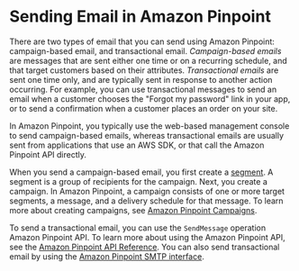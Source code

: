 # Sending Email in Amazon Pinpoint<a name="channels-mobile-send"></a>

There are two types of email that you can send using Amazon Pinpoint: campaign\-based email, and transactional email\. *Campaign\-based emails* are messages that are sent either one time or on a recurring schedule, and that target customers based on their attributes\. *Transactional emails* are sent one time only, and are typically sent in response to another action occurring\. For example, you can use transactional messages to send an email when a customer chooses the "Forgot my password" link in your app, or to send a confirmation when a customer places an order on your site\.

In Amazon Pinpoint, you typically use the web\-based management console to send campaign\-based emails, whereas transactional emails are usually sent from applications that use an AWS SDK, or that call the Amazon Pinpoint API directly\.

When you send a campaign\-based email, you first create a [segment](segments-building.md)\. A segment is a group of recipients for the campaign\. Next, you create a campaign\. In Amazon Pinpoint, a campaign consists of one or more target segments, a message, and a delivery schedule for that message\. To learn more about creating campaigns, see [Amazon Pinpoint Campaigns](campaigns.md)\.

To send a transactional email, you can use the `SendMessage` operation Amazon Pinpoint API\. To learn more about using the Amazon Pinpoint API, see the [Amazon Pinpoint API Reference](https://docs.aws.amazon.com/pinpoint/latest/apireference/)\. You can also send transactional email by using the [Amazon Pinpoint SMTP interface](channels-email-send-smtp.md)\.
